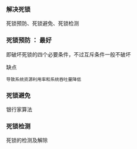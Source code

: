 ### 解决死锁

死锁预防、死锁避免、死锁检测

### 死锁预防 ： 最好

即破坏死锁的四个必要条件，不过互斥条件一般不破坏

缺点

    导致系统资源利用率和系统吞吐量降低

### 死锁避免

银行家算法

### 死锁检测

死锁的检测及解除